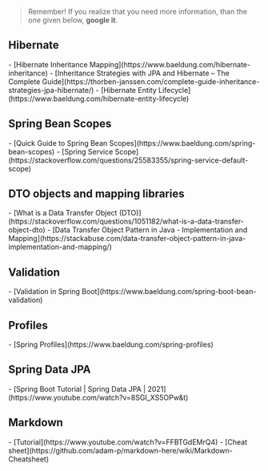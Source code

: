 >Remember!
If you realize that you need more information, than the one given below, **google it**.

<h2>Hibernate</h2>
- [Hibernate Inheritance Mapping](https://www.baeldung.com/hibernate-inheritance)
- [Inheritance Strategies with JPA and Hibernate – The Complete Guide](https://thorben-janssen.com/complete-guide-inheritance-strategies-jpa-hibernate/)
- [Hibernate Entity Lifecycle](https://www.baeldung.com/hibernate-entity-lifecycle)


<h2>Spring Bean Scopes</h2>
- [Quick Guide to Spring Bean Scopes](https://www.baeldung.com/spring-bean-scopes)
- [Spring Service Scope](https://stackoverflow.com/questions/25583355/spring-service-default-scope)


<h2>DTO objects and mapping libraries</h2>
- [What is a Data Transfer Object (DTO)](https://stackoverflow.com/questions/1051182/what-is-a-data-transfer-object-dto)
- [Data Transfer Object Pattern in Java - Implementation and Mapping](https://stackabuse.com/data-transfer-object-pattern-in-java-implementation-and-mapping/)

<h2>Validation</h2>
- [Validation in Spring Boot](https://www.baeldung.com/spring-boot-bean-validation)

<h2>Profiles</h2>
- [Spring Profiles](https://www.baeldung.com/spring-profiles)

<h2>Spring Data JPA</h2>
- [Spring Boot Tutorial | Spring Data JPA | 2021](https://www.youtube.com/watch?v=8SGI_XS5OPw&t)

<h2>Markdown</h2>
- [Tutorial](https://www.youtube.com/watch?v=FFBTGdEMrQ4)
- [Cheat sheet](https://github.com/adam-p/markdown-here/wiki/Markdown-Cheatsheet)